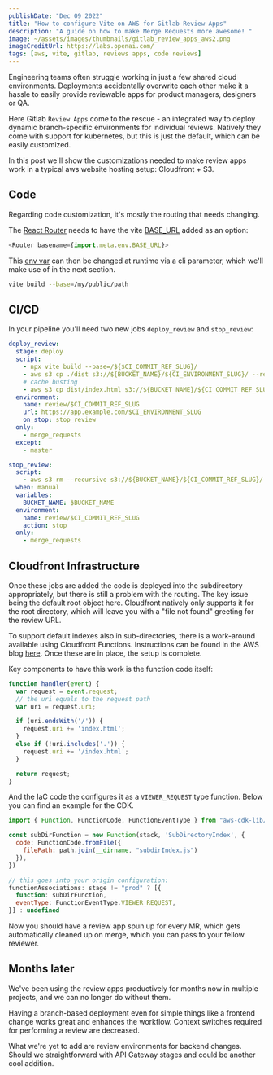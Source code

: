 ```yaml
---
publishDate: "Dec 09 2022"
title: "How to configure Vite on AWS for Gitlab Review Apps"
description: "A guide on how to make Merge Requests more awesome! "
image: ~/assets/images/thumbnails/gitlab_review_apps_aws2.png
imageCreditUrl: https://labs.openai.com/
tags: [aws, vite, gitlab, reviews apps, code reviews]
---
```

Engineering teams often struggle working in just a few shared cloud environments.
Deployments accidentally overwrite each other make it a hassle
to easily provide reviewable apps for product managers, designers or QA.

Here Gitlab `Review Apps` come to the rescue - an integrated way to deploy dynamic
branch-specific environments for individual reviews. Natively they come with support for
kubernetes, but this is just the default, which can be easily customized.

In this post we'll show the customizations needed to make review apps work in a typical aws
website hosting setup: Cloudfront + S3.

## Code

Regarding code customization, it's mostly the routing that needs changing.

The [React Router](https://reactrouter.com/en/6.4.5/router-components/router) needs to have the vite [BASE_URL](https://vitejs.dev/guide/env-and-mode.html#env-variables) added as an option:
```javascript
<Router basename={import.meta.env.BASE_URL}>
```

This [env var](https://vitejs.dev/guide/build.html#public-base-path) can then be changed at
runtime via a cli parameter, which we'll make use of in the next section.

```bash
vite build --base=/my/public/path
```

## CI/CD

In your pipeline you'll need two new jobs `deploy_review` and `stop_review`:

```yaml
deploy_review:
  stage: deploy
  script:
    - npx vite build --base=/${$CI_COMMIT_REF_SLUG}/
    - aws s3 cp ./dist s3://${BUCKET_NAME}/${CI_ENVIRONMENT_SLUG}/ --recursive
    # cache busting
    - aws s3 cp dist/index.html s3://${BUCKET_NAME}/${CI_COMMIT_REF_SLUG}/ --cache-control "max-age=0,no-cache,no-store,must-revalidate"
  environment:
    name: review/$CI_COMMIT_REF_SLUG
    url: https://app.example.com/$CI_ENVIRONMENT_SLUG
    on_stop: stop_review
  only:
    - merge_requests
  except:
    - master

stop_review:
  script:
    - aws s3 rm --recursive s3://${BUCKET_NAME}/${CI_COMMIT_REF_SLUG}/
  when: manual
  variables:
    BUCKET_NAME: $BUCKET_NAME
  environment:
    name: review/$CI_COMMIT_REF_SLUG
    action: stop
  only:
    - merge_requests
```


## Cloudfront Infrastructure

Once these jobs are added the code is deployed into the subdirectory appropriately, but
there is still a problem with the routing. The key issue being the default root object here.
Cloudfront natively only supports it for the root directory, which will leave you with a
"file not found" greeting for the review URL.

To support default indexes also in sub-directories, there is a work-around available using
Cloudfront Functions. Instructions can be found in the AWS blog [here](https://aws.amazon.com/blogs/networking-and-content-delivery/implementing-default-directory-indexes-in-amazon-s3-backed-amazon-cloudfront-origins-using-cloudfront-functions/). Once these are in place,
the setup is complete.

Key components to have this work is the function code itself:

```javascript
function handler(event) {
  var request = event.request;
  // the uri equals to the request path
  var uri = request.uri;

  if (uri.endsWith('/')) {
    request.uri += 'index.html';
  }
  else if (!uri.includes('.')) {
    request.uri += '/index.html';
  }

  return request;
}
```

And the IaC code the configures it as a `VIEWER_REQUEST` type function. Below you can find an
example for the CDK.

```javascript
import { Function, FunctionCode, FunctionEventType } from "aws-cdk-lib/aws-cloudfront";

const subDirFunction = new Function(stack, 'SubDirectoryIndex', {
  code: FunctionCode.fromFile({
    filePath: path.join(__dirname, "subdirIndex.js")
  }),
})

// this goes into your origin configuration:
functionAssociations: stage != "prod" ? [{
  function: subDirFunction,
  eventType: FunctionEventType.VIEWER_REQUEST,
}] : undefined
```

Now you should have a review app spun up for every MR, which gets automatically cleaned up on merge,
which you can pass to your fellow reviewer.

## Months later

We've been using the review apps productively for months now in multiple projects, and we can no
longer do without them.

Having a branch-based deployment even for simple things like a frontend change works great and
enhances the workflow. Context switches required for performing a review are decreased.

What we're yet to add are review environments for backend changes. Should we straightforward with
API Gateway stages and could be another cool addition.

